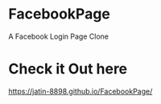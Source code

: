 # FacebookPage
A Facebook Login Page Clone


# Check it Out here
https://jatin-8898.github.io/FacebookPage/
